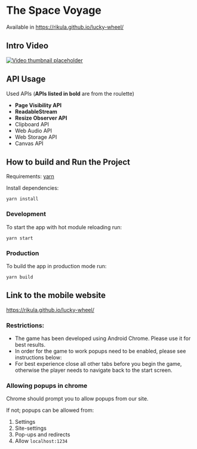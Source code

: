 # The Space Voyage

Available in https://rikula.github.io/lucky-wheel/

## Intro Video

[![Video thumbnail placeholder](doc/screenshot_youtube.PNG)](https://www.youtube.com/watch?v=VIDEO-ID "Put hover text here!")

## API Usage

Used APIs (**APIs listed in bold** are from the roulette)

- **Page Visibility API**
- **ReadableStream**
- **Resize Observer API**
- Clipboard API
- Web Audio API
- Web Storage API
- Canvas API

## How to build and Run the Project

Requirements: [yarn](https://yarnpkg.com/)

Install dependencies:

```
yarn install
```

### Development

To start the app with hot module reloading run:

```
yarn start
```

### Production

To build the app in production mode run:

```
yarn build
```

## Link to the mobile website

https://rikula.github.io/lucky-wheel/

### Restrictions:
- The game has been developed using Android Chrome. Please use it for best results.
- In order for the game to work popups need to be enabled, please see instructions below:
- For best experience close all other tabs before you begin the game, otherwise
the player needs to navigate back to the start screen.

### Allowing popups in chrome

Chrome should prompt you to allow popups from our site. 

If not; popups can be allowed from:
1. Settings
2. Site-settings
3. Pop-ups and redirects
4. Allow `localhost:1234`


